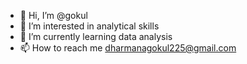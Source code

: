 - 👋 Hi, I’m @gokul
- 👀 I’m interested in analytical skills
- 🌱 I’m currently learning data analysis
- 📫 How to reach me dharmanagokul225@gmail.com

<!---
gokuldharmana/gokuldharmana is a ✨ special ✨ repository because its `README.md` (this file) appears on your GitHub profile.
You can click the Preview link to take a look at your changes.
--->
